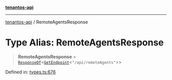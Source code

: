 [**tenantos-api**](../README.md)

***

[tenantos-api](../globals.md) / RemoteAgentsResponse

# Type Alias: RemoteAgentsResponse

> **RemoteAgentsResponse** = [`ResponseOf`](ResponseOf.md)\<[`GetEndpoint`](GetEndpoint.md)\<`"/api/remoteAgents"`\>\>

Defined in: [types.ts:676](https://github.com/shadmanZero/tenantos-api/blob/50bbdae310005a0ca12345f143ddaf8ea2b8ce90/src/types.ts#L676)
